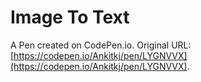 # Image To Text

A Pen created on CodePen.io. Original URL: [https://codepen.io/Ankitkj/pen/LYGNVVX](https://codepen.io/Ankitkj/pen/LYGNVVX).


